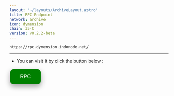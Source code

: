 ```yaml
---
layout: '~/layouts/ArchiveLayout.astro'
title: RPC Endpoint
network: archive
icon: dymension
chain: 35-C
version: v0.2.2-beta
---
```

```
https://rpc.dymension.indonode.net/
```
--------------

- You can visit it by click the button below :
<a href="https://rpc.dymension.indonode.net/" target="_blank">
  <button style="background-color: green; border: none; color: white; padding: 15px 32px; text-align: center; text-decoration: none; display: inline-block; font-size: 16px; margin: 4px 2px; cursor: pointer; border-radius: 10px; box-shadow: 0 8px 16px 0 rgba(0,0,0,0.2), 0 6px 20px 0 rgba(0,0,0,0.19);" onmouseover="this.style.boxShadow='0 0 0 4px rgba(0,255,0,0.5)'" onmouseout="this.style.boxShadow='0 8px 16px 0 rgba(0,0,0,0.2), 0 6px 20px 0 rgba(0,0,0,0.19)'">RPC</button>
</a>
